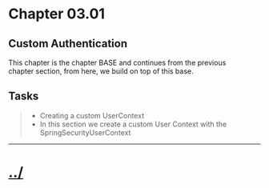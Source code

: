 # Chapter 03.01

## Custom Authentication
This chapter is the chapter BASE and continues from the previous  
chapter section, from here, we build on top of this base.

## Tasks

>* Creating a custom UserContext
>* In this section we create a custom User Context with the SpringSecurityUserContext


---

# [../](../README.md)
